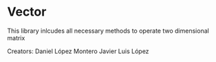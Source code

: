 # Vector

This library inlcudes all necessary methods to operate two dimensional matrix

Creators:
Daniel López Montero
Javier Luis López

